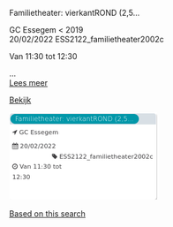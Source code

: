 Familietheater: vierkantROND (2,5...

GC Essegem < 2019  
20/02/2022 ESS2122\_familietheater2002c  

Van 11:30 tot 12:30

  

...  
[Lees meer](https://tickets.vgc.be/activity/subscribe/ESS2122_familietheater2002c)

[Bekijk](https://tickets.vgc.be/ticketingActivity/subscribe/ESS2122_familietheater2002c)

![](73485.png)

[Based on this search](https://tickets.vgc.be/activity/index?&vrijeplaatsen=1&Age%5B%5D=3%2C5&entity=109)